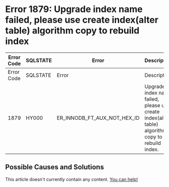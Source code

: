 
# Error 1879: Upgrade index name failed, please use create index(alter table) algorithm copy to rebuild index


| Error Code | SQLSTATE | Error | Description |
| --- | --- | --- | --- |
| Error Code | SQLSTATE | Error | Description |
| 1879 | HY000 | ER_INNODB_FT_AUX_NOT_HEX_ID | Upgrade index name failed, please use create index(alter table) algorithm copy to rebuild index. |




## Possible Causes and Solutions


This article doesn't currently contain any content. [You can help!](/kb/en/writing-and-editing-knowledge-base-articles/)

